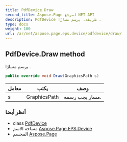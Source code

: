 ```yaml
---
title: PdfDevice.Draw
second_title: Aspose.Page لمرجع NET API
description: PdfDevice طريقة. يرسم مسارًا .
type: docs
weight: 100
url: /ar/net/aspose.page.eps.device/pdfdevice/draw/
---
```

## PdfDevice.Draw method

يرسم مسارًا .

```csharp
public override void Draw(GraphicsPath s)
```

| معامل | يكتب | وصف |
| --- | --- | --- |
| s | GraphicsPath | مسار يجب رسمه. |

### أنظر أيضا

* class [PdfDevice](../)
* مساحة الاسم [Aspose.Page.EPS.Device](../../pdfdevice/)
* المجسم [Aspose.Page](../../../)


